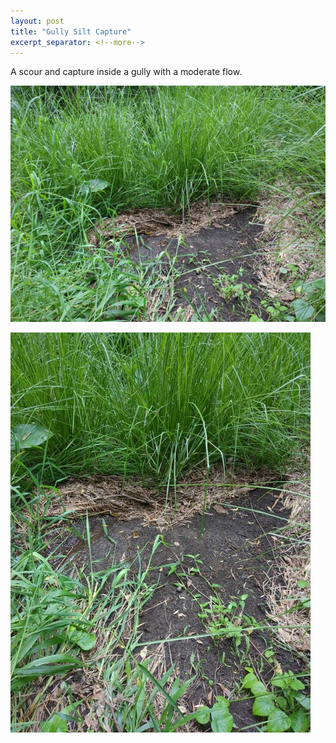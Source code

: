 ```yaml
---
layout: post
title: "Gully Silt Capture"
excerpt_separator: <!--more-->
---
```

A scour and capture inside a gully with a moderate flow.

[![alt text](/assets/img/thumbs/Gully1.jpg "Gully")](/assets/img/Gully1.jpg)

[![alt text](/assets/img/thumbs/Gully.jpg "Gully")](/assets/img/Gully.jpg)
